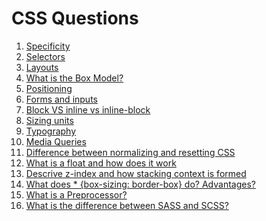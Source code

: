 # CSS Questions

1. [Specificity](css/specificity.md)
2. [Selectors](css/selectors.md)
3. [Layouts]()
4. [What is the Box Model?](css/box-model.md)
5. [Positioning]()
6. [Forms and inputs](css/forms-and-inputs.md)
7. [Block VS inline vs inline-block](css/block-inline-inlineBlock.md)
8. [Sizing units](css/sizing-units.md)
9. [Typography]()
10. [Media Queries]()
11. [Difference between normalizing and resetting CSS](css/resetting.md)
12. [What is a float and how does it work](css/floats.md)
13. [Descrive z-index and how stacking context is formed](css/z-index.md)
14. [What does \* {box-sizing: border-box} do? Advantages?](css/border-box.md)
15. [What is a Preprocessor?](css/preprocessor.md)
16. [What is the difference between SASS and SCSS?](css/sass-scss.md)
